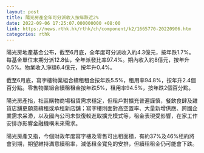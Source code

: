 ```yaml
---
layout: post
title: 陽光房產全年可分派收入按年跌近2%
date: 2022-09-06 17:25:07.000000000 +08:00
link: https://news.rthk.hk/rthk/ch/component/k2/1665770-20220906.htm
categories: rthk
---
```


陽光房地產基金公布，截至6月底，全年度可分派收入約4.3億元，按年跌1.7%。每基金單位末期分派12.8仙，全年派發比率97.4%。期內收入約8億元，按年升0.5%。物業收入淨額6.4億元，按年升0.4%。

截至6月底，寫字樓物業組合續租租金按年跌5.5%，租用率94.8%，按年升2.4個百分點。零售物業組合續租租金按年跌5%，租用率94.5%，按年跌2個百分點。

陽光房產指，社區購物商場租賃需求穩定，但租戶對擴充普遍謹慎，餐飲食肆及雜貨店舖更願意續租或承租新店舖；寫字樓則面對高空置率、大量新增供應、跨國企業需求呆滯，以及國內公司未恢復較進取擴充模式等，租金表現受影響，在家工作安排亦影響金融機構未來需求。

陽光房產又指，今個財政年度寫字樓及零售可出租面積，有約37%及46%租約將會到期，期望維持滿意續租率，減低租金寬免的安排，但續租租金仍可能會下跌。
